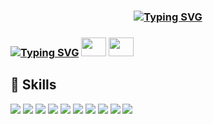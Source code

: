 <h3 align="center"><a href="https://git.io/typing-svg"><img src="https://readme-typing-svg.demolab.com?font=Playfair+Display&weight=500&size=30&pause=1000&color=F78CCF&center=true&vCenter=true&random=false&width=480&height=100&lines=Nana++Moriyama;I'm+a+Full+Stack+Developer" alt="Typing SVG" /></a></h3> 

<h3 align=""><a href="https://git.io/typing-svg"><img src="https://readme-typing-svg.demolab.com?font=Playfair+Display&size=30&pause=1000&color=F7D99CDD&center=true&vCenter=true&random=false&width=480&height=100&lines=Connect+with+me+%3A" alt="Typing SVG" /></a>
<a href="https://www.linkedin.com/in/nana-moriyama-5244b01b5" target="blank"><img align="" src="https://raw.githubusercontent.com/rahuldkjain/github-profile-readme-generator/master/src/images/icons/Social/linked-in-alt.svg" alt="" height="30" width="40" /></a>
<a href="https://instagram.com/nana226_?igsh=MXNqbTk2Nmc1ZWVobQ%3D%3D&utm_source=qr" target="blank"><img align="" src="https://raw.githubusercontent.com/rahuldkjain/github-profile-readme-generator/master/src/images/icons/Social/instagram.svg" alt="" height="30" width="40" /></a></h3>

## 💼 Skills
![](https://img.shields.io/badge/HTML5-E34F26?style=for-the-badge&logo=html5&logoColor=white)
![](https://img.shields.io/badge/CSS3-1572B6?style=for-the-badge&logo=css3&logoColor=white)
![](https://img.shields.io/badge/SASS-CC6699?style=for-the-badge&logo=sass&logoColor=white)
![](https://img.shields.io/badge/Bootstrap-7952B3?style=for-the-badge&logo=bootstrap&logoColor=white)
![](https://img.shields.io/badge/Tailwind_CSS-38B2AC?style=for-the-badge&logo=tailwind-css&logoColor=white)
![](https://img.shields.io/badge/JavaScript-323330?style=for-the-badge&logo=javascript&logoColor=F7DF1E)
![](https://img.shields.io/badge/React-20232A?style=for-the-badge&logo=react&logoColor=61DAFB)
![](https://img.shields.io/badge/Next.js-000000?style=for-the-badge&logo=next.js&logoColor=white)
![](https://img.shields.io/badge/MongoDB-4EA94B?style=for-the-badge&logo=mongodb&logoColor=white)
![](https://img.shields.io/badge/SQL-003B57?style=for-the-badge&logo=sql&logoColor=white)
